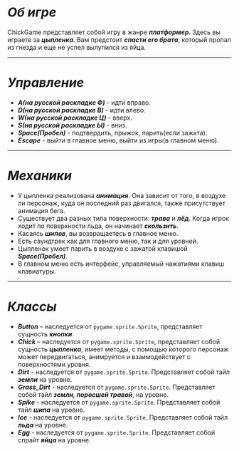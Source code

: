 # ***Об игре***
ChickGame представляет собой игру в жанре ***платформер***. Здесь вы играете за ***цыпленка***. Вам предстоит ***спасти его брата***, который пропал из гнезда и еще не успел вылупился из яйца.
___
# ***Управление***
+ ***A(на русской раскладке Ф)*** - идти вправо.
+ ***D(на русской раскладке В)*** - идти влево.
+ ***W(на русской раскладке Ц)*** - вверх.
+ ***S(на русской раскладке Ы)*** - вниз.
+ ***Space(Пробел)*** - подтвердить, прыжок, парить(если зажата).
+ ***Escape*** - выйти в главное меню, выйти из игры(в главном меню).
___
# ***Механики***
+ У цыпленка реализована ***анимация***. Она зависит от того, в воздухе ли персонаж, куда он последний раз двигался, также присутствует анимация бега.
+ Существует два разных типа поверхности: ***трава*** и ***лёд***. Когда игрок ходит по поверхности льда, он начинает ***скользить***.
+ Касаясь ***шипов***, вы возвращаетесь в главное меню.
+ Есть саундтрек как для главного меню, так и для уровней.
+ Цыпленок умеет парить в воздухе с зажатой клавишой ***Space(Пробел)***.
+ В главном меню есть интерфейс, управляемый нажатиями клавиш клавиатуры.
___
# ***Классы***
+ ***Button*** – наследуется от `pygame.sprite.Sprite`, представляет сущность ***кнопки***.
+ ***Chick*** – наследуется от `pygame.sprite.Sprite`, представляет собой сущность ***цыпленка***, имеет методы, с помощью которого персонаж может передвигаться, анимруется и взаимодействует с поверхностями уровня.
+ ***Dirt*** -  наследуется от `pygame.sprite.Sprite`. Представляет собой тайл ***земли*** на уровне.
+ ***Grass_Dirt*** -  наследуется от `pygame.sprite.Sprite`. Представляет собой тайл ***земли, поросшей травой***, на уровне.
+ ***Spike*** -  наследуется от `pygame.sprite.Sprite`. Представляет собой тайл ***шипа*** на уровне.
+ ***Ice*** -  наследуется от `pygame.sprite.Sprite`. Представляет собой тайл ***льда*** на уровне.
+ ***Egg*** -  наследуется от `pygame.sprite.Sprite`. Представляет собой спрайт ***яйца*** на уровне.
